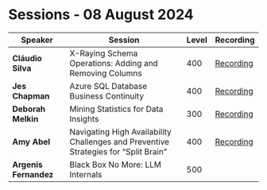 # Sessions - 08 August 2024

Speaker | Session | Level | Recording
--- | --- | --- | --- 
**Cláudio Silva** | X-Raying Schema Operations: Adding and Removing Columns | 400 | [Recording](https://youtu.be/P8Zm-_YtSuQ)
**Jes Chapman** | Azure SQL Database Business Continuity | 400 | [Recording](https://youtu.be/mDF1tf6JLng)
**Deborah Melkin** | Mining Statistics for Data Insights | 300 | [Recording](https://youtu.be/0pf7VAIdKNQ)
**Amy Abel** | Navigating High Availability Challenges and Preventive Strategies for “Split Brain” | 400 | [Recording](https://youtu.be/HomuWaqzn5w)
**Argenis Fernandez** | Black Box No More: LLM Internals | 500 | 

